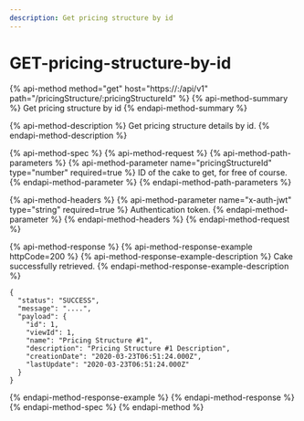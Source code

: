 ```yaml
---
description: Get pricing structure by id
---
```


# GET-pricing-structure-by-id

{% api-method method="get" host="https://<host>:<port>/api/v1" path="/pricingStructure/:pricingStructureId" %}
{% api-method-summary %}
Get pricing structure by id
{% endapi-method-summary %}

{% api-method-description %}
Get pricing structure details by id.
{% endapi-method-description %}

{% api-method-spec %}
{% api-method-request %}
{% api-method-path-parameters %}
{% api-method-parameter name="pricingStructureId" type="number" required=true %}
ID of the cake to get, for free of course.
{% endapi-method-parameter %}
{% endapi-method-path-parameters %}

{% api-method-headers %}
{% api-method-parameter name="x-auth-jwt" type="string" required=true %}
Authentication token.
{% endapi-method-parameter %}
{% endapi-method-headers %}
{% endapi-method-request %}

{% api-method-response %}
{% api-method-response-example httpCode=200 %}
{% api-method-response-example-description %}
Cake successfully retrieved.
{% endapi-method-response-example-description %}

```
{
  "status": "SUCCESS",
  "message": "....",
  "payload": {
    "id": 1,
    "viewId": 1,
    "name": "Pricing Structure #1",
    "description": "Pricing Structure #1 Description",
    "creationDate": "2020-03-23T06:51:24.000Z",
    "lastUpdate": "2020-03-23T06:51:24.000Z"
  }
}
```
{% endapi-method-response-example %}
{% endapi-method-response %}
{% endapi-method-spec %}
{% endapi-method %}



